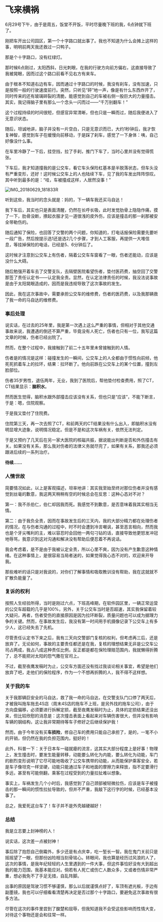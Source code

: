 # 飞来横祸

6月29号下午，由于是周五，饭堂不开饭，平时尽量晚下班的我，6点钟就下班了。

刚把车开出公司园区，第一个十字路口就出事了。我也不知道为什么会摊上这样的事，明明前两天我还救过一只鸭子。

那是个十字路口，没有红绿灯。

那时候6点刚过，太阳西斜，日光刺眼，在我的行驶方向前方偏右，这直接导致了我被晃眼，因而过这个路口前看不见右方有来车。

由于根本不知道右边有车，因而通过十字路口的时候，我没有刹车，没有加速，只是按照一般的行驶速度前行。突然，只听见“砰”地一声，像是有什么东西炸开了，同时传来的还有玻璃碎裂的清脆，能感觉到自己的车被右侧一股巨大的力量撞击。其实，我记得脑子里有那么一个念头一闪而过——“千万别翻车！”

这个过程持续的时间很短，但感官异常清晰，但也只是一瞬而过，随后我便进入了无意识状态。

随后，坦诚地讲，脑子并没有一片空白，只是无意识而已，大约1秒钟后，我才恢复神智，感觉到车子在缓慢向前移动，于是踩了刹车，感觉了一下身体：咦，自己好像没什么事。

在车里冷静了一下后，挂空挡，拉了手刹，推门下车了，当时心里并没有觉得慌张。

下车后，我才知道撞我的是公交车，看它车头保险杠基本是半脱落状态，但车头没有严重变形，还好！这时候公交车上的人也陆续下车，见了我的车发出阵阵惊叹。其中听到最多的是：“哇，车被撞成这样，人居然没事！”

![IMG_20180629_181833R](https://ws3.sinaimg.cn/large/006tNc79gy1fsvw8zahbjj31kw16onpe.jpg)



听到这些，我当时的念头就是：妈的，下一辆车我还买马自达！

我下车后，其实也只是表面清醒，仍然在长呼长吸，此时发觉肋骨上隐隐作痛，摸了一下，肋骨没断，撩起衣服才见一道很浅的皮外伤，应该是撞击的那一刹那被安全带勒伤的。

随后通知了保险，也回答了交警的两个问题，你知道的，打电话报保险需要先要听一段广告，然后按提示选1还是选2几个步骤，才到人工客服，再提供一大堆信息，等挂掉保险的电话，已经是5、6分钟后了。

这时候才注意到公交车上有伤者，隔着公交车车窗看了一眼，伤者还能动，应该是没什么大碍。

随后勉强开着车去了交警支队，去隔壁医院看望伤者，垫付医药费，抽空回了交警那签了责任认定书——认定我全责。显然，在认定法律责任的时候，我没法说事故是由于太阳晃眼造成的，因而是我违规导致了这次事故的发生。

因此，我在这次事故中，需要承担公交车的维修费，伤者的医药费，以及我那辆救了我一命的马自达的维修费。

### 事后处理

说实话，在过去的25年里，我是第一次遇上这么严重的事情，但相对于其他交通事故来说，我遭遇的倒还不算严重，毕竟没有人死亡，伤者也只有一位，我写这篇文章的时候，伤者已经出院了。

然而，在整个过程中，我接触到了前二十五年里未曾接触到的人情。

伤者是的情况是这样：碰撞发生的一瞬间，公交车上的人全都由于惯性向前倾，他死死抓着车上的拉环，结果：拉环断了。他向前跌在公交车上的某个位置，撞到左脸部位。

伤者35岁男性，退伍两年，无业，我到了医院后，帮他垫付检查费用，照了CT，CT结果显示：**脑积水**。

然而医生觉得，脑积水跟外部撞击应该没有关系，但也只是“应该”，不能下断言，于是：嗯，住院观察。

于是我又垫付了住院费。

住院第三天，再一次去照了CT，和前两天的CT结果没有什么出入，即脑积水没有明显增大迹象，说明情况稳定。但是不是和这次车祸有关，依然无法判定。

于是又预约了几天后在另一家大医院的核磁共振，据说能出判断是否和外伤撞击有关。如果没有关系，那么我对伤者的法律义务就尽完了，如果有关系，那我还必须跟进后续的一系列治疗。

**待续……**

### 人情世故

简要情况如此，以上是客观描述，坦率地讲：其实我至始至终对那位伤者并没有感觉到丝毫的歉意，我这两天稍稍有空的时候总会在反思：这种心态对不对？

第一：我不杀伯仁，伯仁却因我而死。我感觉不到歉意，是否意味着我其实相当无情。

第二：由于我负全责，因而在事故发生后的三天内，我的大部分精力都在处理伤者的情况，在与伤者沟通的过程中，时不时会遭到冷言嘲讽，甚至恶言相向，然而我也是个牙尖嘴利的主，难以容忍时会回他一两句刁钻的话，直接导致他更怒发冲冠地辱骂，我意识到这对沟通和解决没有帮助后便忍着不再说话。

我会考虑着，是不是由于我被认定全责，所以心里不爽，因为没有产生歉意这种情绪。在这种事情上，是很容易当局者迷的，如果觉得我心态不对的，欢迎来开导我。

那些难听的话只是对我说的，对你们了解事情和吸取教训没有帮助，我在这就就不扩散负能量了。

### 复诉的权利

按照人生经验所得，当时是刚过六点，下班高峰期，在软件园区里，一辆正常运营的公交车超载的几乎是100%，另外，关于公交车当时是否超速，其实我保留着较大疑问，再者，伤者受伤的直接原因是因为拉环断裂，质量问题也可以成为据理力争的关键。然而，在事故发生后，我没有第一时间用手机摄像记录下公交车上有多少人，这已经失去了先机。

尽管责任认定书下来之后，我有三天向交警部门复核的权利，但考虑再三后，还是放弃了。无论如何，事故的主要责任都还是在我，复核的理想结果无非是公交车公司占两成，我占八成这种责任比例，反正都是都在保险理赔范围内，我就懒得折腾了，总不能把对太阳的怨气撒在官司上。

不过，截至夜鹰发稿时为止，公交车方面还没有找过我谈论相关事宜，希望是他们放弃了吧，走他们的保险程序，作为一个不想再折腾的人，我不得不这样想。

### 关于我的车

关于我那辆巨安全的马自达，救了我一命的马自达，在交警支队门口停了两天后，才被我叫拖车拖去4S店（周末4S店的拖车不上班，是另外找的拖车公司），由于方向盘偏移，必须要进行拆解定损，截至夜鹰发稿时为止，具体的定损结果还没出来，但比较欣慰的消息是：这次撞击表面上看起来对车辆伤害很大，但并没有影响车辆的钢结构，这让我非常期待等车子修好之后继续保护我！

然而，由于今年没有买**车损险**，修自己车的费用只能自己承担了，是的，一笔不小的开销，但仍然在我的负担范围内，挺好的！

此外，科普一下：关于日本车一碰就瘪的流言，这其实大部分程度上是好事！物理上，发生撞击时，要发生能量转移，动能要么转化为内能，要么转化为动能，车门的剧烈变形说明了它尽可能地吸收了公交车携带的动能，从而能保护乘客安全，若是车子像坦克一样坚硬，动能只能通过车子和地面的摩擦力来释放，指不定要滑行多远，甚至有可能侧翻，乘客在过程受到的力量拉扯难以想象。

事实上，车祸发生几个小时后，我感觉到了自己颈部被轻微拉伤，应该是车子被撞击的那一瞬间的惯性拉扯导致的，但并不严重，我敲下这行字的时候，已经基本没事了。

总之，我爱死这台车了！车子并不是外壳越硬越好！

### 总结

我是立志要上封神榜的人！

说实话，这次差一点被封神！

事后除了抱怨自己倒霉外，多少还是有点庆幸，吃一堑长一智。我在鬼门关前只是摇摇望了一眼，但那份凶险相当刻骨铭心。转眼间，我也算是经历过风浪的人了，这次的事情，是我年纪轻轻的人生里遇到的一件大事，但这件事恰好没有大到超出我的能力范围，我基本能应对。倘若有人死亡或伤亡人数众多，又或者伤情非常严重，想必我免不了手足无措，自乱阵脚。

出事的原因是驾驶习惯不够谨慎，那么以后就谨慎点好了，车顶有遮光板，手边有副墨镜，我也可以仔细看看清楚再决定是否过那个十字路口，要避免这次事故有很多方法。

尽管在这次的事件里尝到了酸楚和屈辱，但我知道我不会受这些影响而性情大变，对待这个事物还是会和往常一样。



